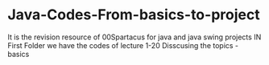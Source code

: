 # Java-Codes-From-basics-to-project
It is the revision resource of 00Spartacus for java and java swing projects
IN First Folder we have the codes of lecture 1-20
Disscusing the topics - basics
